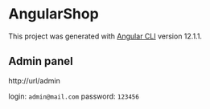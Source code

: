 # AngularShop

This project was generated with [Angular CLI](https://github.com/angular/angular-cli) version 12.1.1.

## Admin panel

http://url/admin

login: `admin@mail.com` password: `123456`
